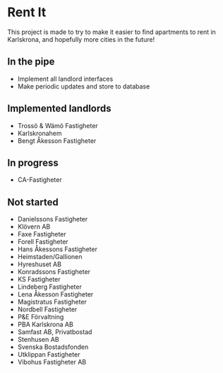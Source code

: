 # Rent It

This project is made to try to make it easier to find apartments to rent in Karlskrona, and hopefully
more cities in the future!

## In the pipe
* Implement all landlord interfaces
* Make periodic updates and store to database


## Implemented landlords
* Trossö & Wämö Fastigheter
* Karlskronahem
* Bengt Åkesson Fastigheter

## In progress
* CA-Fastigheter

## Not started
* Danielssons Fastigheter
* Klövern AB
* Faxe Fastigheter
* Forell Fastigheter
* Hans Åkessons Fastigheter
* Heimstaden/Gallionen
* Hyreshuset AB
* Konradssons Fastigheter
* KS Fastigheter
* Lindeberg Fastigheter
* Lena Åkesson Fastigheter
* Magistratus Fastigheter
* Nordbell Fastigheter
* P&E Förvaltning
* PBA Karlskrona AB
* Samfast AB, Privatbostad
* Stenhusen AB
* Svenska Bostadsfonden
* Utklippan Fastigheter
* Vibohus Fastigheter AB


